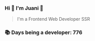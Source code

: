 ### Hi 👋 I&#39;m Juani 🦁

> I&#39;m a Frontend Web Developer SSR

### 📚 Days being a developer: 776
